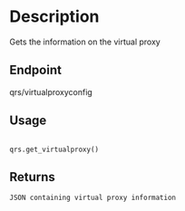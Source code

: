 # Description
Gets the information on the virtual proxy


## Endpoint
qrs/virtualproxyconfig

## Usage
```

qrs.get_virtualproxy()
```
## Returns
```
JSON containing virtual proxy information
```
